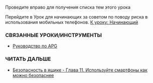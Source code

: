 [Title]: # (Что теперь?)
[Order]: # (12)

Проведите вправо для получения списка тем этого урока

Перейдите в Урок для начинающих за советом по поводу риска в использования мобильных телефонов.
[К уроку: Начинающий](umbrella://lesson/mobile-phones/0)

### СВЯЗАННЫЕ УРОКИ/ИНСТРУМЕНТЫ

* [Руководство по APG](umbrella://lesson/k9-&-apg)

### ЧИТАТЬ ДАЛЬШЕ

* [Безопасность в ящике - Глава 11. Используйте смартфоны как можно безопаснее](https://securityinabox.org/en/guide/smartphones)